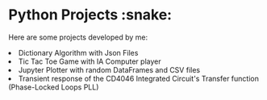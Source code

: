 <h1> Python Projects  :snake:</h1>

<p>  Here are some projects developed by me:</p> 

</ul>  


   <li> Dictionary Algorithm with Json Files</li>
   <li> Tic Tac Toe Game with IA Computer player </li>
   <li> Jupyter Plotter with random DataFrames and CSV files </li>
   <li> Transient response of the CD4046 Integrated Circuit's Transfer function (Phase-Locked Loops PLL)</li>
   
   
 
</ul>


